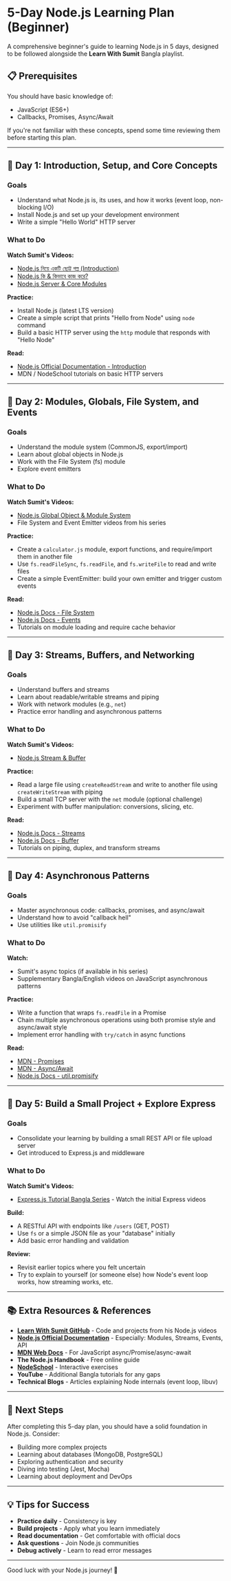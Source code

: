# 5-Day Node.js Learning Plan (Beginner)

A comprehensive beginner's guide to learning Node.js in 5 days, designed to be followed alongside the **Learn With Sumit** Bangla playlist.

## 📋 Prerequisites

You should have basic knowledge of:
- JavaScript (ES6+)
- Callbacks, Promises, Async/Await

If you're not familiar with these concepts, spend some time reviewing them before starting this plan.

---

## 📅 Day 1: Introduction, Setup, and Core Concepts

### Goals
- Understand what Node.js is, its uses, and how it works (event loop, non-blocking I/O)
- Install Node.js and set up your development environment
- Write a simple "Hello World" HTTP server

### What to Do

**Watch Sumit's Videos:**
- [Node.js নিয়ে একটি ছোট্ট গল্প (Introduction)](https://www.youtube.com/playlist?list=PLHiZ4m8vCp9PHnOIT7gd30PCBoYCpGoQM)
- [Node.js কি & কিভাবে কাজ করে?](https://m.youtube.com/watch?v=qImH1bFubW4)
- [Node.js Server & Core Modules](https://m.youtube.com/watch?v=6Yv3YXgPBJU)

**Practice:**
- Install Node.js (latest LTS version)
- Create a simple script that prints "Hello from Node" using `node` command
- Build a basic HTTP server using the `http` module that responds with "Hello Node"

**Read:**
- [Node.js Official Documentation - Introduction](https://nodejs.org/en/docs/)
- MDN / NodeSchool tutorials on basic HTTP servers

---

## 📅 Day 2: Modules, Globals, File System, and Events

### Goals
- Understand the module system (CommonJS, export/import)
- Learn about global objects in Node.js
- Work with the File System (fs) module
- Explore event emitters

### What to Do

**Watch Sumit's Videos:**
- [Node.js Global Object & Module System](https://www.youtube.com/watch?v=IFBeIUX3J8M)
- File System and Event Emitter videos from his series

**Practice:**
- Create a `calculator.js` module, export functions, and require/import them in another file
- Use `fs.readFileSync`, `fs.readFile`, and `fs.writeFile` to read and write files
- Create a simple EventEmitter: build your own emitter and trigger custom events

**Read:**
- [Node.js Docs - File System](https://nodejs.org/api/fs.html)
- [Node.js Docs - Events](https://nodejs.org/api/events.html)
- Tutorials on module loading and require cache behavior

---

## 📅 Day 3: Streams, Buffers, and Networking

### Goals
- Understand buffers and streams
- Learn about readable/writable streams and piping
- Work with network modules (e.g., `net`)
- Practice error handling and asynchronous patterns

### What to Do

**Watch Sumit's Videos:**
- [Node.js Stream & Buffer](https://m.youtube.com/watch?v=BPdRVquo5pg)

**Practice:**
- Read a large file using `createReadStream` and write to another file using `createWriteStream` with piping
- Build a small TCP server with the `net` module (optional challenge)
- Experiment with buffer manipulation: conversions, slicing, etc.

**Read:**
- [Node.js Docs - Streams](https://nodejs.org/api/stream.html)
- [Node.js Docs - Buffer](https://nodejs.org/api/buffer.html)
- Tutorials on piping, duplex, and transform streams

---

## 📅 Day 4: Asynchronous Patterns

### Goals
- Master asynchronous code: callbacks, promises, and async/await
- Understand how to avoid "callback hell"
- Use utilities like `util.promisify`

### What to Do

**Watch:**
- Sumit's async topics (if available in his series)
- Supplementary Bangla/English videos on JavaScript asynchronous patterns

**Practice:**
- Write a function that wraps `fs.readFile` in a Promise
- Chain multiple asynchronous operations using both promise style and async/await style
- Implement error handling with `try/catch` in async functions

**Read:**
- [MDN - Promises](https://developer.mozilla.org/en-US/docs/Web/JavaScript/Reference/Global_Objects/Promise)
- [MDN - Async/Await](https://developer.mozilla.org/en-US/docs/Learn/JavaScript/Asynchronous/Async_await)
- [Node.js Docs - util.promisify](https://nodejs.org/api/util.html#util_util_promisify_original)

---

## 📅 Day 5: Build a Small Project + Explore Express

### Goals
- Consolidate your learning by building a small REST API or file upload server
- Get introduced to Express.js and middleware

### What to Do

**Watch Sumit's Videos:**
- [Express.js Tutorial Bangla Series](https://www.youtube.com/playlist?list=PLHiZ4m8vCp9PHnOIT7gd30PCBoYCpGoQM) - Watch the initial Express videos

**Build:**
- A RESTful API with endpoints like `/users` (GET, POST)
- Use `fs` or a simple JSON file as your "database" initially
- Add basic error handling and validation

**Review:**
- Revisit earlier topics where you felt uncertain
- Try to explain to yourself (or someone else) how Node's event loop works, how streaming works, etc.

---

## 📚 Extra Resources & References

- **[Learn With Sumit GitHub](https://github.com/learnwithsumit)** - Code and projects from his Node.js videos
- **[Node.js Official Documentation](https://nodejs.org/en/docs/)** - Especially: Modules, Streams, Events, API
- **[MDN Web Docs](https://developer.mozilla.org/)** - For JavaScript async/Promise/async-await
- **The Node.js Handbook** - Free online guide
- **[NodeSchool](https://nodeschool.io/)** - Interactive exercises
- **YouTube** - Additional Bangla tutorials for any gaps
- **Technical Blogs** - Articles explaining Node internals (event loop, libuv)

---

## 🎯 Next Steps

After completing this 5-day plan, you should have a solid foundation in Node.js. Consider:
- Building more complex projects
- Learning about databases (MongoDB, PostgreSQL)
- Exploring authentication and security
- Diving into testing (Jest, Mocha)
- Learning about deployment and DevOps

---

## 💡 Tips for Success

- **Practice daily** - Consistency is key
- **Build projects** - Apply what you learn immediately
- **Read documentation** - Get comfortable with official docs
- **Ask questions** - Join Node.js communities
- **Debug actively** - Learn to read error messages

---

Good luck with your Node.js journey! 🚀
